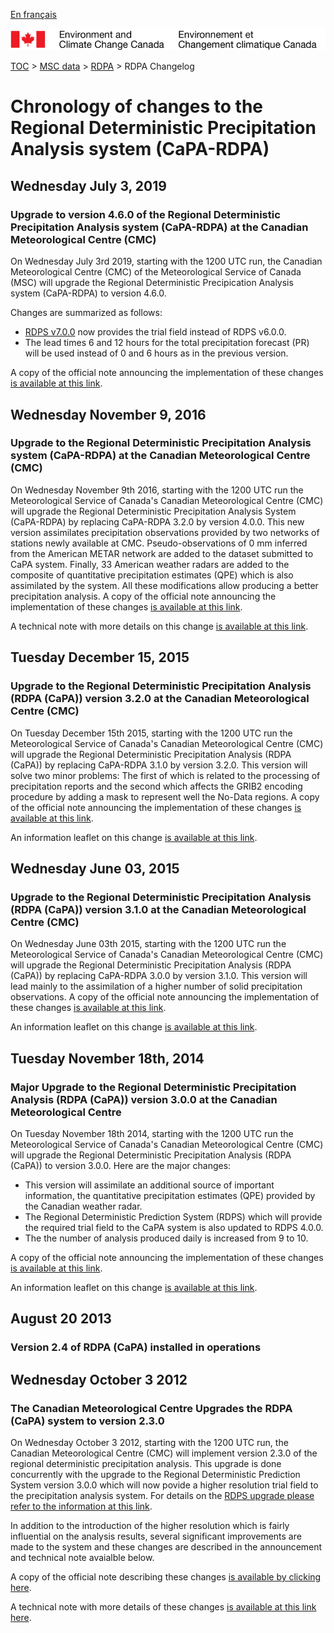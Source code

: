 [En français](changelog_rdpa_fr.md)

![ECCC logo](../../img_eccc-logo.png)

[TOC](../../readme_en.md) > [MSC data](../readme_en.md) > [RDPA](readme_rdpa_en.md) > RDPA Changelog

# Chronology of changes to the Regional Deterministic Precipitation Analysis system (CaPA-RDPA)

## Wednesday July 3, 2019

### Upgrade to version 4.6.0 of the Regional Deterministic Precipitation Analysis system (CaPA-RDPA) at the Canadian Meteorological Centre (CMC)

On Wednesday July 3rd 2019, starting with the 1200 UTC run, the Canadian Meteorological Centre (CMC) of the Meteorological Service of Canada (MSC) will upgrade the Regional Deterministic Precipication Analysis system (CaPA-RDPA) to version 4.6.0.

Changes are summarized as follows:

* [RDPS v7.0.0](../nwp_rdps/changelog_rdps_en.md) now provides the trial field instead of RDPS v6.0.0.
* The lead times 6 and 12 hours for the total precipitation forecast (PR) will be used instead of 0 and 6 hours as in the previous version.

A copy of the official note announcing the implementation of these changes [is available at this link](http://dd.meteo.gc.ca/doc/genots/2019/07/03/NOCN03_CWAO_031225___18175).


## Wednesday November 9, 2016

### Upgrade to the Regional Deterministic Precipitation Analysis system (CaPA-RDPA) at the Canadian Meteorological Centre (CMC)

On Wednesday November 9th 2016, starting with the 1200 UTC run the Meteorological Service of Canada's Canadian Meteorological Centre (CMC) will upgrade the Regional Deterministic Precipitation Analysis System (CaPA-RDPA) by replacing CaPA-RDPA 3.2.0 by version 4.0.0. This new version assimilates precipitation observations provided by two networks of stations newly available at CMC. Pseudo-observations of 0 mm inferred from the American METAR network are added to the dataset submitted to CaPA system. Finally, 33 American weather radars are added to the composite of quantitative precipitation estimates (QPE) which is also assimilated by the system. All these modifications allow producing a better precipitation analysis.
A copy of the official note announcing the implementation of these changes [is available at this link](http://dd.meteo.gc.ca/doc/genots/2016/11/09/NOCN03_CWAO_091420___00557).

A technical note with more details on this change [is available at this link](https://collaboration.cmc.ec.gc.ca/cmc/cmoi/product_guide/docs/lib/technote_capa-400_20161109_e.pdf).


## Tuesday December 15, 2015

### Upgrade to the Regional Deterministic Precipitation Analysis (RDPA (CaPA)) version 3.2.0 at the Canadian Meteorological Centre (CMC)

On Tuesday December 15th 2015, starting with the 1200 UTC run the Meteorological Service of Canada's Canadian Meteorological Centre (CMC) will upgrade the Regional Deterministic Precipitation Analysis (RDPA (CaPA)) by  replacing CaPA-RDPA 3.1.0 by version 3.2.0. This version will solve two minor problems: The first of which is related to the processing of precipitation reports and the second which affects the GRIB2 encoding procedure by adding a mask to represent well the No-Data regions.
A copy of the official note announcing the implementation of these changes [is available at this link](http://dd.meteo.gc.ca/doc/genots/2015/12/10/NOCN03_CWAO_102100___00779).

An information leaflet on this change [is available at this link](https://collaboration.cmc.ec.gc.ca/cmc/cmoi/product_guide/docs/lib/capa_information_leaflet_20141118_e.pdf).


## Wednesday June 03, 2015

### Upgrade to the Regional Deterministic Precipitation Analysis (RDPA (CaPA)) version 3.1.0 at the Canadian Meteorological Centre (CMC)

On Wednesday June 03th 2015, starting with the 1200 UTC run the Meteorological Service of Canada's Canadian Meteorological Centre (CMC) will upgrade the Regional Deterministic Precipitation Analysis (RDPA (CaPA)) by  replacing CaPA-RDPA 3.0.0 by version 3.1.0. This version will lead mainly  to the assimilation of a higher number of solid precipitation observations.
A copy of the official note announcing the implementation of these changes [is available at this link](http://dd.meteo.gc.ca/doc/genots/2015/06/03/NOCN03_CWAO_031900___00790).

An information leaflet on this change [is available at this link](https://collaboration.cmc.ec.gc.ca/cmc/cmoi/product_guide/docs/lib/capa_information_leaflet_20141118_e.pdf).


## Tuesday November 18th, 2014

### Major Upgrade to the Regional Deterministic Precipitation Analysis (RDPA (CaPA)) version 3.0.0 at the Canadian Meteorological Centre

On Tuesday November 18th 2014, starting with the 1200 UTC run the Meteorological Service of Canada's Canadian Meteorological Centre (CMC) will upgrade the Regional Deterministic Precipitation Analysis (RDPA (CaPA)) to version 3.0.0. Here are the major changes:

* This version will assimilate an additional source of important information, the quantitative precipitation estimates (QPE) provided by the Canadian weather radar.
* The Regional Deterministic Prediction System (RDPS) which will provide the required trial field to the CaPA system is also updated to RDPS 4.0.0.
* The the number of analysis produced daily is increased from 9 to 10.

A copy of the official note announcing the implementation of these changes [is available at this link](http://dd.meteo.gc.ca/doc/genots/2014/11/14/NOCN03_CWAO_141831___01258).

An information leaflet on this change [is available at this link](https://collaboration.cmc.ec.gc.ca/cmc/cmoi/product_guide/docs/lib/capa_information_leaflet_20141118_e.pdf).


## August 20 2013

### Version 2.4 of RDPA (CaPA) installed in operations


## Wednesday October 3 2012

### The Canadian Meteorological Centre Upgrades the RDPA (CaPA) system to version 2.3.0

On Wednesday October 3 2012, starting with the 1200 UTC run, the Canadian Meteorological Centre (CMC) will implement version 2.3.0 of the regional deterministic precipitation analysis. This upgrade is done concurrently with the upgrade to the Regional Deterministic Prediction System version 3.0.0 which will now povide a higher resolution trial field to the precipitation analysis system. For details on the [RDPS upgrade please refer to the information at this link](https://collaboration.cmc.ec.gc.ca/cmc/cmoi/product_guide/docs/changes_e.html#20121003_rdps).

In addition to the introduction of the higher resolution which is fairly influential on the analysis results, several significant improvements are made to the system and these changes are described in the announcement and technical note avaialble below.

A copy of the official note describing these changes [is available by clicking here](http://dd.weatheroffice.ec.gc.ca/doc/genots/2012/10/02/NOCN03_CWAO_022152___00156).

A technical note with more details of these changes [is available at this link here](https://collaboration.cmc.ec.gc.ca/cmc/cmoi/product_guide/docs/lib/op_systems/doc_opchanges/technote_rdpa_20121018_e.pdf).







